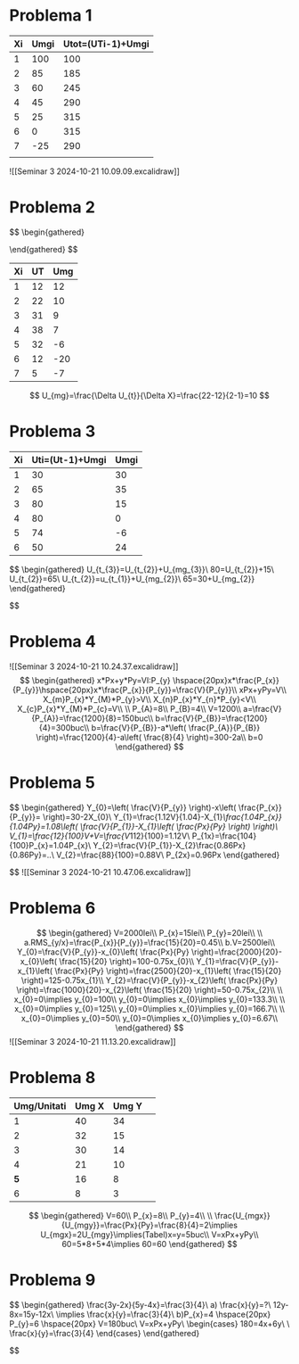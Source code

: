 # Problema 1

| Xi  | Umgi | Utot=(UTi-1)+Umgi |
| --- | ---- | ----------------- |
| 1   | 100  | 100               |
| 2   | 85   | 185               |
| 3   | 60   | 245               |
| 4   | 45   | 290               |
| 5   | 25   | 315               |
| 6   | 0    | 315               |
| 7   | -25  | 290               |
|     |      |                   |
![[Seminar 3 2024-10-21 10.09.09.excalidraw]]


# Problema 2
$$
\begin{gathered}

\end{gathered}
$$

| Xi  | UT  | Umg |
| --- | --- | --- |
| 1   | 12  | 12  |
| 2   | 22  | 10  |
| 3   | 31  | 9   |
| 4   | 38  | 7   |
| 5   | 32  | -6  |
| 6   | 12  | -20 |
| 7   | 5   | -7  |
$$
U_{mg}=\frac{\Delta U_{t}}{\Delta X}=\frac{22-12}{2-1}=10
$$

# Problema 3

| Xi  | Uti=(Ut-1)+Umgi | Umgi |
| --- | --------------- | ---- |
| 1   | 30              | 30   |
| 2   | 65              | 35   |
| 3   | 80              | 15   |
| 4   | 80              | 0    |
| 5   | 74              | -6   |
| 6   | 50              | 24   |
$$
\begin{gathered}
U_{t_{3}}=U_{t_{2}}+U_{mg_{3}}\\
80=U_{t_{2}}+15\\
U_{t_{2}}=65\\
U_{t_{2}}=u_{t_{1}}+U_{mg_{2}}\\
65=30+U_{mg_{2}}
\end{gathered}

$$

# Problema 4

![[Seminar 3 2024-10-21 10.24.37.excalidraw]]
$$
\begin{gathered}
x*Px+y*Py=VI:P_{y} \hspace{20px}x*\frac{P_{x}}{P_{y}}\hspace{20px}x*\frac{P_{x}}{P_{y}}=\frac{V}{P_{y}}\\
xPx+yPy=V\\
X_{m}P_{x}*Y_{M}*P_{y}>V\\
X_{n}P_{x}*Y_{n}*P_{y}<V\\
X_{c}P_{x}*Y_{M}*P_{c}=V\\ \\
P_{A}=8\\
P_{B}=4\\
V=1200\\
a=\frac{V}{P_{A}}=\frac{1200}{8}=150buc\\
b=\frac{V}{P_{B}}=\frac{1200}{4}=300buc\\
b=\frac{V}{P_{B}}-a*\left( \frac{P_{A}}{P_{B}} \right)=\frac{1200}{4}-a\left( \frac{8}{4} \right)=300-2a\\
b=0
\end{gathered}
$$

# Problema 5

$$
\begin{gathered}
Y_{0}=\left( \frac{V}{P_{y}} \right)-x\left( \frac{P_{x}}{P_{y}}= \right)=30-2X_{0}\\
Y_{1}=\frac{1.12V}{1.04}-X_{1}*\frac{1.04P_{x}}{1.04Py}=1.08\left( \frac{V}{P_{1}}-X_{1}\left( \frac{Px}{Py} \right) \right)\\
V_{1}=\frac{12}{100}V+V=\frac{V*112}{100}=1.12V\\
P_{1x}=\frac{104}{100}P_{x}=1.04P_{x}\\
Y_{2}=\frac{V}{P_{1}}-X_{2}\frac{0.86Px}{0.86Py}=..\\
V_{2}=\frac{88}{100}=0.88V\\
P_{2x}=0.96Px
\end{gathered}

$$
![[Seminar 3 2024-10-21 10.47.06.excalidraw]]
# Problema 6

$$
\begin{gathered}
V=2000lei\\
P_{x}=15lei\\
P_{y}=20lei\\ \\
a.RMS_{y/x}=\frac{P_{x}}{P_{y}}=\frac{15}{20}=0.45\\
b.V=2500lei\\
Y_{0}=\frac{V}{P_{y}}-x_{0}\left( \frac{Px}{Py} \right)=\frac{2000}{20}-x_{0}\left( \frac{15}{20} \right)=100-0.75x_{0}\\
Y_{1}=\frac{V}{P_{y}}-x_{1}\left( \frac{Px}{Py} \right)=\frac{2500}{20}-x_{1}\left( \frac{15}{20} \right)=125-0.75x_{1}\\
Y_{2}=\frac{V}{P_{y}}-x_{2}\left( \frac{Px}{Py} \right)=\frac{1000}{20}-x_{2}\left( \frac{15}{20} \right)=50-0.75x_{2}\\ \\
x_{0}=0\implies y_{0}=100\\
y_{0}=0\implies x_{0}\implies y_{0}=133.3\\ \\
x_{0}=0\implies y_{0}=125\\
y_{0}=0\implies x_{0}\implies y_{0}=166.7\\ \\
x_{0}=0\implies y_{0}=50\\
y_{0}=0\implies x_{0}\implies y_{0}=6.67\\
\end{gathered}
$$
![[Seminar 3 2024-10-21 11.13.20.excalidraw]]
# Problema 8

| Umg/Unitati | Umg X | Umg Y |     |
| ----------- | ----- | ----- | --- |
| 1           | 40    | 34    |     |
| 2           | 32    | 15    |     |
| 3           | 30    | 14    |     |
| 4           | 21    | 10    |     |
| **5**       | 16    | 8     |     |
| 6           | 8     | 3     |     |
$$
\begin{gathered}
V=60\\
P_{x}=8\\
P_{y}=4\\ \\
\frac{U_{mgx}}{U_{mgy}}=\frac{Px}{Py}=\frac{8}{4}=2\implies U_{mgx}=2U_{mgy}\implies(Tabel)x=y=5buc\\
V=xPx+yPy\\
60=5*8+5*4\implies 60=60
\end{gathered}
$$
# Problema 9

$$
\begin{gathered}
\frac{3y-2x}{5y-4x}=\frac{3}{4}\\
a) \frac{x}{y}=?\\
12y-8x=15y-12x\\
\implies \frac{x}{y}=\frac{3}{4}\\
b)P_{x}=4 \hspace{20px} P_{y}=6 \hspace{20px} V=180buc\\
V=xPx+yPy\\
\begin{cases}
180=4x+6y\\ \\
\frac{x}{y}=\frac{3}{4}
\end{cases}
\end{gathered}

$$
